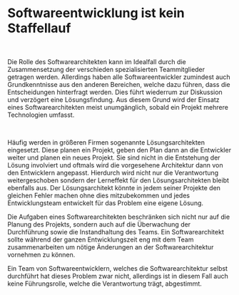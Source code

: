 Softwareentwicklung ist kein Staffellauf
========================================

 

Die Rolle des Softwarearchitekten kann im Idealfall durch die Zusammensetzung
der verschieden spezialisierten Teammitglieder getragen werden. Allerdings haben
alle Softwareentwickler zumindest auch Grundkenntnisse aus den anderen
Bereichen, welche dazu führen, dass die Entscheidungen hinterfragt werden. Dies
führt wiederrum zur Diskussion und verzögert eine Lösungsfindung. Aus diesem
Grund wird der Einsatz eines Softwarearchitekten meist unumgänglich, sobald ein
Projekt mehrere Technologien umfasst.

 

Häufig werden in größeren Firmen sogenannte Lösungsarchitekten eingesetzt. Diese
planen ein Projekt, geben den Plan dann an die Entwickler weiter und planen ein
neues Projekt. Sie sind nicht in die Entstehung der Lösung involviert und
oftmals wird die vorgesehene Architektur dann von den Entwicklern angepasst.
Hierdurch wird nicht nur die Verantwortung weitergeschoben sondern der
Lerneffekt für den Lösungsarchitekten bleibt ebenfalls aus. Der Lösungsarchitekt
könnte in jedem seiner Projekte den gleichen Fehler machen ohne dies
mitzubekommen und jedes Entwicklungsteam entwickelt für das Problem eine eigene
Lösung.

Die Aufgaben eines Softwarearchitekten beschränken sich nicht nur auf die
Planung des Projekts, sondern auch auf die Überwachung der Durchführung sowie
die Instandhaltung des Teams. Ein Softwarearchitekt sollte während der ganzen
Entwicklungszeit eng mit dem Team zusammenarbeiten um nötige Änderungen an der
Softwarearchitektur vornehmen zu können.

Ein Team von Softwareentwicklern, welches die Softwarearchitektur selbst
durchführt hat dieses Problem zwar nicht, allerdings ist in diesem Fall auch
keine Führungsrolle, welche die Verantwortung trägt, abgestimmt.
